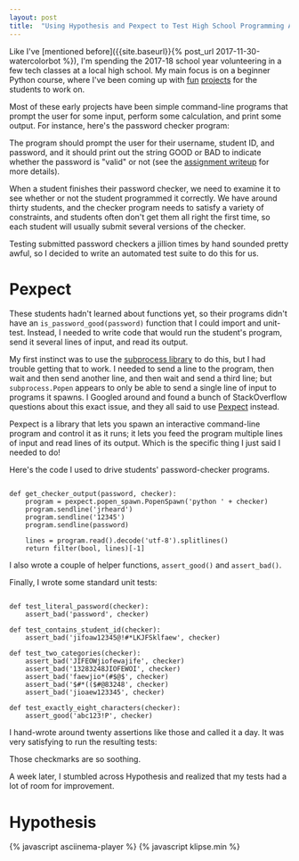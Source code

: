 ```yaml
---
layout: post
title:  "Using Hypothesis and Pexpect to Test High School Programming Assignments"
---
```


<style>
pre .CodeMirror:nth-of-type(2) {
display: none;
}
</style>

Like I've [mentioned before]({{site.baseurl}}{% post_url 2017-11-30-watercolorbot %}), I'm spending the 2017-18 school year volunteering in a few tech classes at a local high school. My main focus is on a beginner Python course, where I've been coming up with [fun]({{site.baseurl}}/python/passwords) [projects]({{site.baseurl}}/python/caesar) for the students to work on.

Most of these early projects have been simple command-line programs that prompt the user for some input, perform some calculation, and print some output. For instance, here's the password checker program:

<asciinema-player src="{{ site.baseurl }}/password_checker_cast.json?v=1" rows="12" cols="90" autoplay="true"></asciinema-player>

The program should prompt the user for their username, student ID, and password, and it should print out the string GOOD or BAD to indicate whether the password is "valid" or not (see the [assignment writeup]({{site.baseurl}}/python/passwords) for more details).

When a student finishes their password checker, we need to examine it to see whether or not the student programmed it correctly. We have around thirty students, and the checker program needs to satisfy a variety of constraints, and students often don't get them all right the first time, so each student will usually submit several versions of the checker.

Testing submitted password checkers a jillion times by hand sounded pretty awful, so I decided to write an automated test suite to do this for us.

Pexpect
=======

These students hadn't learned about functions yet, so their programs didn't have an `is_password_good(password)` function that I could import and unit-test. Instead, I needed to write code that would run the student's program, send it several lines of input, and read its output.

My first instinct was to use the [subprocess library](https://docs.python.org/3/library/subprocess.html) to do this, but I had trouble getting that to work. I needed to send a line to the program, then wait and then send another line, and then wait and send a third line; but `subprocess.Popen` appears to only be able to send a single line of input to programs it spawns. I Googled around and found a bunch of StackOverflow questions about this exact issue, and they all said to use [Pexpect](https://github.com/pexpect/pexpect) instead.

Pexpect is a library that lets you spawn an interactive command-line program and control it as it runs; it lets you feed the program multiple lines of input and read lines of its output. Which is the specific thing I just said I needed to do!

Here's the code I used to drive students' password-checker programs.

<pre><code class="py">
def get_checker_output(password, checker):
	program = pexpect.popen_spawn.PopenSpawn('python ' + checker)
	program.sendline('jrheard')
	program.sendline('12345')
	program.sendline(password)

	lines = program.read().decode('utf-8').splitlines()
	return filter(bool, lines)[-1]
</code></pre>

I also wrote a couple of helper functions, `assert_good()` and `assert_bad()`.

Finally, I wrote some standard unit tests:

<pre><code class="py">
def test_literal_password(checker):
    assert_bad('password', checker)

def test_contains_student_id(checker):
    assert_bad('jifoaw12345@!#*LKJFSklfaew', checker)

def test_two_categories(checker):
    assert_bad('JIFEOWjiofewajife', checker)
    assert_bad('13283248JIOFEWOI', checker)
    assert_bad('faewjio*(#$@$', checker)
    assert_bad('$#*(($#@83248', checker)
    assert_bad('jioaew123345', checker)

def test_exactly_eight_characters(checker):
    assert_good('abc123!P', checker)
</code></pre>

I hand-wrote around twenty assertions like those and called it a day. It was very satisfying to run the resulting tests:

<asciinema-player src="{{ site.baseurl }}/hypothesis_pexpect_cast_1.json?v=1" rows="20" cols="90" autoplay="true" loop="true"></asciinema-player>

Those checkmarks are so soothing.

A week later, I stumbled across Hypothesis and realized that my tests had a lot of room for improvement.

Hypothesis
==========



<script>
window.klipse_settings = {
	selector_eval_python_client: '.py',
	codemirror_options_in: {
		theme: "friendship-bracelet"
	},
	codemirror_options_out: {
		theme: "friendship-bracelet"
	}
};
</script>
{% javascript asciinema-player %}
{% javascript klipse.min %}
